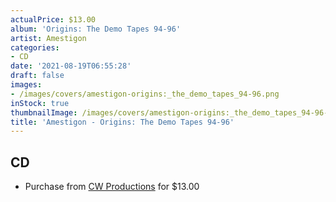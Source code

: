 ```yaml
---
actualPrice: $13.00
album: 'Origins: The Demo Tapes 94-96'
artist: Amestigon
categories:
- CD
date: '2021-08-19T06:55:28'
draft: false
images:
- /images/covers/amestigon-origins:_the_demo_tapes_94-96.png
inStock: true
thumbnailImage: /images/covers/amestigon-origins:_the_demo_tapes_94-96-thumb.png
title: 'Amestigon - Origins: The Demo Tapes 94-96'
---
```


## CD
* Purchase from [CW Productions](https://shop.cwproductions.net/products/amestigon-origins-the-demo-tapes-94-96-cd) for $13.00
